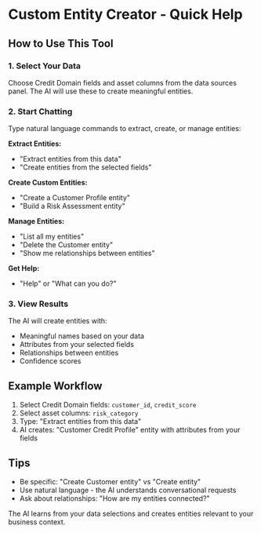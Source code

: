 # Custom Entity Creator - Quick Help

## How to Use This Tool

### 1. Select Your Data
Choose Credit Domain fields and asset columns from the data sources panel. The AI will use these to create meaningful entities.

### 2. Start Chatting
Type natural language commands to extract, create, or manage entities:

**Extract Entities:**
- "Extract entities from this data"
- "Create entities from the selected fields"

**Create Custom Entities:**
- "Create a Customer Profile entity"
- "Build a Risk Assessment entity"

**Manage Entities:**
- "List all my entities"
- "Delete the Customer entity"
- "Show me relationships between entities"

**Get Help:**
- "Help" or "What can you do?"

### 3. View Results
The AI will create entities with:
- Meaningful names based on your data
- Attributes from your selected fields
- Relationships between entities
- Confidence scores

## Example Workflow
1. Select Credit Domain fields: `customer_id`, `credit_score`
2. Select asset columns: `risk_category`
3. Type: "Extract entities from this data"
4. AI creates: "Customer Credit Profile" entity with attributes from your fields

## Tips
- Be specific: "Create Customer entity" vs "Create entity"
- Use natural language - the AI understands conversational requests
- Ask about relationships: "How are my entities connected?"

The AI learns from your data selections and creates entities relevant to your business context.
